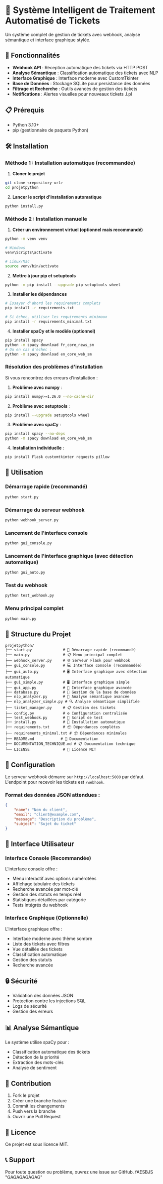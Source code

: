 # 🎫 Système Intelligent de Traitement Automatisé de Tickets

Un système complet de gestion de tickets avec webhook, analyse sémantique et interface graphique stylée.

## 🚀 Fonctionnalités

- **Webhook API** : Réception automatique des tickets via HTTP POST
- **Analyse Sémantique** : Classification automatique des tickets avec NLP
- **Interface Graphique** : Interface moderne avec CustomTkinter
- **Base de Données** : Stockage SQLite pour persistance des données
- **Filtrage et Recherche** : Outils avancés de gestion des tickets
- **Notifications** : Alertes visuelles pour nouveaux tickets .l.pl

## 📋 Prérequis

- Python 3.10+
- pip (gestionnaire de paquets Python)

## 🛠️ Installation

### Méthode 1 : Installation automatique (recommandée)

1. **Cloner le projet**
```bash
git clone <repository-url>
cd projetpython
```

2. **Lancer le script d'installation automatique**
```bash
python install.py
```

### Méthode 2 : Installation manuelle

1. **Créer un environnement virtuel (optionnel mais recommandé)**
```bash
python -m venv venv

# Windows
venv\Scripts\activate

# Linux/Mac
source venv/bin/activate
```

2. **Mettre à jour pip et setuptools**
```bash
python -m pip install --upgrade pip setuptools wheel
```

3. **Installer les dépendances**
```bash
# Essayer d'abord les requirements complets
pip install -r requirements.txt

# Si échec, utiliser les requirements minimaux
pip install -r requirements_minimal.txt
```

4. **Installer spaCy et le modèle (optionnel)**
```bash
pip install spacy
python -m spacy download fr_core_news_sm
# Ou en cas d'échec :
python -m spacy download en_core_web_sm
```

### Résolution des problèmes d'installation

Si vous rencontrez des erreurs d'installation :

1. **Problème avec numpy** :
```bash
pip install numpy>=1.26.0 --no-cache-dir
```

2. **Problème avec setuptools** :
```bash
pip install --upgrade setuptools wheel
```

3. **Problème avec spaCy** :
```bash
pip install spacy --no-deps
python -m spacy download en_core_web_sm
```

4. **Installation individuelle** :
```bash
pip install Flask customtkinter requests pillow
```

## 🎯 Utilisation

### Démarrage rapide (recommandé)
```bash
python start.py
```

### Démarrage du serveur webhook
```bash
python webhook_server.py
```

### Lancement de l'interface console
```bash
python gui_console.py
```

### Lancement de l'interface graphique (avec détection automatique)
```bash
python gui_auto.py
```

### Test du webhook
```bash
python test_webhook.py
```

### Menu principal complet
```bash
python main.py
```

## 📁 Structure du Projet

```
projetpython/
├── start.py              # 🚀 Démarrage rapide (recommandé)
├── main.py               # 📋 Menu principal complet
├── webhook_server.py     # 🌐 Serveur Flask pour webhook
├── gui_console.py        # 💻 Interface console (recommandée)
├── gui_auto.py           # 🖥️ Interface graphique avec détection automatique
├── gui_simple.py         # 🖥️ Interface graphique simple
├── gui_app.py            # 🎨 Interface graphique avancée
├── database.py           # 💾 Gestion de la base de données
├── nlp_analyzer.py       # 🧠 Analyse sémantique avancée
├── nlp_analyzer_simple.py # 🔍 Analyse sémantique simplifiée
├── ticket_manager.py     # 📋 Gestion des tickets
├── config.py             # ⚙️ Configuration centralisée
├── test_webhook.py       # 🧪 Script de test
├── install.py            # 🔧 Installation automatique
├── requirements.txt      # 📦 Dépendances complètes
├── requirements_minimal.txt # 📦 Dépendances minimales
├── README.md            # 📖 Documentation
├── DOCUMENTATION_TECHNIQUE.md # 📋 Documentation technique
└── LICENSE               # 📄 Licence MIT
```

## 🔧 Configuration

Le serveur webhook démarre sur `http://localhost:5000` par défaut.
L'endpoint pour recevoir les tickets est `/webhook`.

### Format des données JSON attendues :
```json
{
    "name": "Nom du client",
    "email": "client@example.com",
    "message": "Description du problème",
    "subject": "Sujet du ticket"
}
```

## 🎨 Interface Utilisateur

### Interface Console (Recommandée)
L'interface console offre :
- Menu interactif avec options numérotées
- Affichage tabulaire des tickets
- Recherche avancée par mot-clé
- Gestion des statuts en temps réel
- Statistiques détaillées par catégorie
- Tests intégrés du webhook

### Interface Graphique (Optionnelle)
L'interface graphique offre :
- Interface moderne avec thème sombre
- Liste des tickets avec filtres
- Vue détaillée des tickets
- Classification automatique
- Gestion des statuts
- Recherche avancée

## 🔒 Sécurité

- Validation des données JSON
- Protection contre les injections SQL
- Logs de sécurité
- Gestion des erreurs

## 📊 Analyse Sémantique

Le système utilise spaCy pour :
- Classification automatique des tickets
- Détection de la priorité
- Extraction des mots-clés
- Analyse de sentiment

## 🤝 Contribution

1. Fork le projet
2. Créer une branche feature
3. Commit les changements
4. Push vers la branche
5. Ouvrir une Pull Request

## 📄 Licence

Ce projet est sous licence MIT.

## 📞 Support

Pour toute question ou problème, ouvrez une issue sur GitHub. f A E S B J S 
 
 "GAGAGAGAGAG" 

